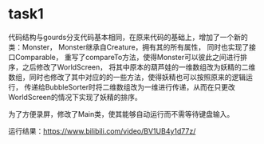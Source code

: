 # task1

代码结构与gourds分支代码基本相同，在原来代码的基础上，增加了一个新的类：Monster， Monster继承自Creature，拥有其的所有属性， 
同时也实现了接口Comparable， 重写了compareTo方法，使得Monster可以彼此之间进行排序，之后修改了WorldScreen， 
将其中原本的葫芦娃的一维数组改为妖精的二维数组，同时也修改了其中对应的的一些方法，使得妖精也可以按照原来的逻辑运行， 
传递给BubbleSorter时将二维数组改为一维进行传递，从而在只更改WorldScreen的情况下实现了妖精的排序。

为了方便录屏，修改了Main类，使其能够自动运行而不需等待键盘输入。

运行结果：https://www.bilibili.com/video/BV1UB4y1d77z/
